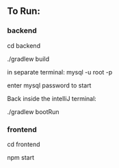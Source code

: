 ## To Run: 


### backend 

cd backend 

./gradlew build 

in separate terminal: mysql -u root -p 

enter mysql password to start 



Back inside the intelliJ terminal: 

./gradlew bootRun 


### frontend 

cd frontend 

npm start 



